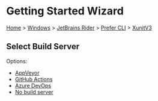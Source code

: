 <!--
GENERATED FILE - DO NOT EDIT
This file was generated by [MarkdownSnippets](https://github.com/SimonCropp/MarkdownSnippets).
Source File: /docs/mdsource/wiz/Windows_Rider_Cli_XunitV3.source.md
To change this file edit the source file and then run MarkdownSnippets.
-->

# Getting Started Wizard

[Home](/docs/wiz/readme.md) > [Windows](Windows.md) > [JetBrains Rider](Windows_Rider.md) > [Prefer CLI](Windows_Rider_Cli.md) > [XunitV3](Windows_Rider_Cli_XunitV3.md)

## Select Build Server

Options:
 * [AppVeyor](Windows_Rider_Cli_XunitV3_AppVeyor.md)
 * [GitHub Actions](Windows_Rider_Cli_XunitV3_GitHubActions.md)
 * [Azure DevOps](Windows_Rider_Cli_XunitV3_AzureDevOps.md)
 * [No build server](Windows_Rider_Cli_XunitV3_None.md)
